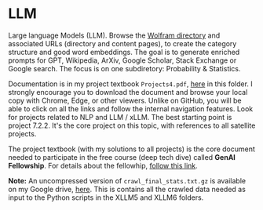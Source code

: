 # LLM
Large language Models (LLM). Browse the <a href="https://mathworld.wolfram.com/">Wolfram directory</a> and associated URLs (directory and content pages), to create the category structure and good word embeddings. The goal is to generate enriched prompts for GPT, Wikipedia, ArXiv, Google Scholar, Stack Exchange or Google search. The focus is on one subdiretory: Probability & Statistics. 
<p>
Documentation is in my project textbook <code>Projects4.pdf</code>, <a href="https://github.com/VincentGranville/Large-Language-Models/blob/main/Projects4.pdf">here</a> in this folder. I strongly encourage you to download the document and browse your local copy with Chrome, Edge, or other viewers. Unlike on GitHub, you will be able to click on all the links and follow the internal navigation features. Look for projects related to NLP and LLM / xLLM. The best starting point is project 7.2.2. It's the core project on this topic, with references to all satellite projects.  
<p>
The project textbook (with my solutions to all projects) is the core document needed to participate in the free course (deep tech dive) called <b>GenAI Fellowship</b>. For details about the fellowhip, <a href="https://mltblog.com/48GebAG">follow this link</a>.
<p>
<b>Note:</b> An uncompressed version of <code>crawl_final_stats.txt.gz</code> is available on my Google drive, <a href="https://drive.google.com/file/d/1H_xhfhzIPnO8oe9xlwCDWWM9OR5m81wd/view?usp=sharing">here</a>. This is contains all the crawled data needed as input to the Python scripts in the XLLM5 and XLLM6 folders.   
</p>
